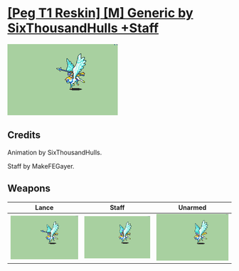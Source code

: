# [\[Peg T1 Reskin\] \[M\] Generic by SixThousandHulls +Staff](./)

<img src="./2.%20Lance/Lance_000.png" alt="[Peg T1 Reskin] [M] Generic by SixThousandHulls +Staff standing" />

## Credits

Animation by SixThousandHulls.

Staff by MakeFEGayer.

## Weapons


|Lance |Staff |Unarmed |
|  :---: | :---: | :---: |
| <img alt="Lance animation" src="./2.%20Lance/Lance.gif" /> | <img alt="Staff animation" src="./7.%20Staff/Staff.gif" /> | <img alt="Unarmed animation" src="./8.%20Unarmed/Unarmed.gif" /> |
